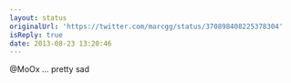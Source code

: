 ```yaml
---
layout: status
originalUrl: 'https://twitter.com/marcgg/status/370898408225378304'
isReply: true
date: 2013-08-23 13:20:46
---
```


@MoOx … pretty sad
